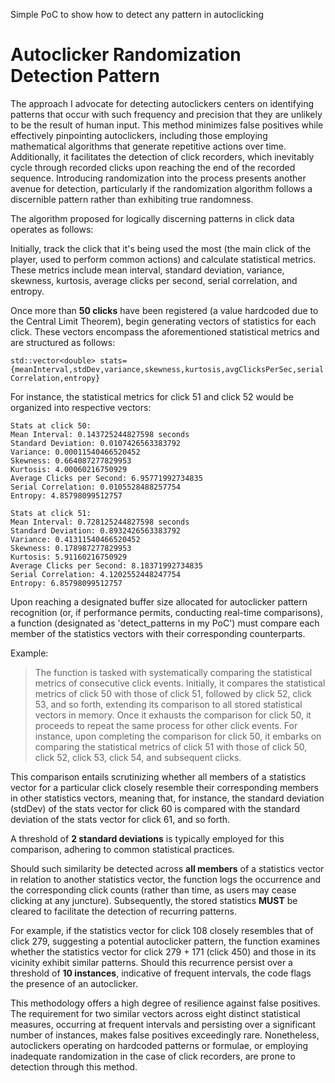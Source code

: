 Simple PoC to show how to detect any pattern in autoclicking

# Autoclicker Randomization Detection Pattern

The approach I advocate for detecting autoclickers centers on identifying patterns that occur with such frequency and precision that they are unlikely to be the result of human input. This method minimizes false positives while effectively pinpointing autoclickers, including those employing mathematical algorithms that generate repetitive actions over time. Additionally, it facilitates the detection of click recorders, which inevitably cycle through recorded clicks upon reaching the end of the recorded sequence. Introducing randomization into the process presents another avenue for detection, particularly if the randomization algorithm follows a discernible pattern rather than exhibiting true randomness.

The algorithm proposed for logically discerning patterns in click data operates as follows:

Initially, track the click that it's being used the most (the main click of the player, used to perform common actions) and calculate statistical metrics. These metrics include mean interval, standard deviation, variance, skewness, kurtosis, average clicks per second, serial correlation, and entropy.

Once more than **50 clicks** have been registered (a value hardcoded due to the Central Limit Theorem), begin generating vectors of statistics for each click. These vectors encompass the aforementioned statistical metrics and are structured as follows:

`std::vector<double> stats={meanInterval,stdDev,variance,skewness,kurtosis,avgClicksPerSec,serialCorrelation,entropy}`

For instance, the statistical metrics for click 51 and click 52 would be organized into respective vectors:

```
Stats at click 50: 
Mean Interval: 0.143725244827598 seconds
Standard Deviation: 0.0107426563383792
Variance: 0.00011540466520452
Skewness: 0.664087277829953
Kurtosis: 4.00060216750929
Average Clicks per Second: 6.95771992734835
Serial Correlation: 0.0105528488257754
Entropy: 4.85798099512757

Stats at click 51:
Mean Interval: 0.728125244827598 seconds
Standard Deviation: 0.8932426563383792
Variance: 0.41311540466520452
Skewness: 0.178987277829953
Kurtosis: 5.91160216750929
Average Clicks per Second: 8.18371992734835
Serial Correlation: 4.1202552448247754
Entropy: 6.85798099512757
```

Upon reaching a designated buffer size allocated for autoclicker pattern recognition (or, if performance permits, conducting real-time comparisons), a function (designated as 'detect_patterns in my PoC') must compare each member of the statistics vectors with their corresponding counterparts.

Example:

> The function is tasked with systematically comparing the statistical metrics of consecutive click events. Initially, it compares the statistical metrics of click 50 with those of click 51, followed by click 52, click 53, and so forth, extending its comparison to all stored statistical vectors in memory. Once it exhausts the comparison for click 50, it proceeds to repeat the same process for other click events. For instance, upon completing the comparison for click 50, it embarks on comparing the statistical metrics of click 51 with those of click 50, click 52, click 53, click 54, and subsequent clicks.

This comparison entails scrutinizing whether all members of a statistics vector for a particular click closely resemble their corresponding members in other statistics vectors, meaning that, for instance, the standard deviation (stdDev) of the stats vector for click 60 is compared with the standard deviation of the stats vector for click 61, and so forth.

A threshold of **2 standard deviations** is typically employed for this comparison, adhering to common statistical practices.

Should such similarity be detected across **all members** of a statistics vector in relation to another statistics vector, the function logs the occurrence and the corresponding click counts (rather than time, as users may cease clicking at any juncture). Subsequently, the stored statistics **MUST** be cleared to facilitate the detection of recurring patterns.

For example, if the statistics vector for click 108 closely resembles that of click 279, suggesting a potential autoclicker pattern, the function examines whether the statistics vector for click 279 + 171 (click 450) and those in its vicinity exhibit similar patterns. Should this recurrence persist over a threshold of **10 instances**, indicative of frequent intervals, the code flags the presence of an autoclicker.

This methodology offers a high degree of resilience against false positives. The requirement for two similar vectors across eight distinct statistical measures, occurring at frequent intervals and persisting over a significant number of instances, makes false positives exceedingly rare. Nonetheless, autoclickers operating on hardcoded patterns or formulae, or employing inadequate randomization in the case of click recorders, are prone to detection through this method.
